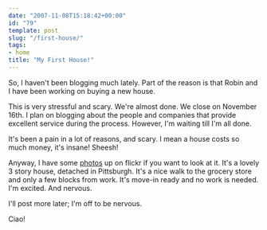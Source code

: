 ```yaml
---
date: "2007-11-08T15:18:42+00:00"
id: "79"
template: post
slug: "/first-house/"
tags:
- home
title: "My First House!"
---
```


So, I haven't been blogging much lately. Part of the reason is that Robin and
I have been working on buying a new house.

This is very stressful and scary. We're almost done. We close on November
16th. I plan on blogging about the people and companies that provide excellent
service during the process. However, I'm waiting till I'm all done.

It's been a pain in a lot of reasons, and scary. I mean a house costs so much
money, it's insane! Sheesh!

Anyway, I have some
[photos](https://flickr.com/photos/docwhat/sets/72157602423731857/) up on
flickr if you want to look at it. It's a lovely 3 story house, detached in
Pittsburgh. It's a nice walk to the grocery store and only a few blocks from
work. It's move-in ready and no work is needed. I'm excited. And nervous.

I'll post more later; I'm off to be nervous.

Ciao!
